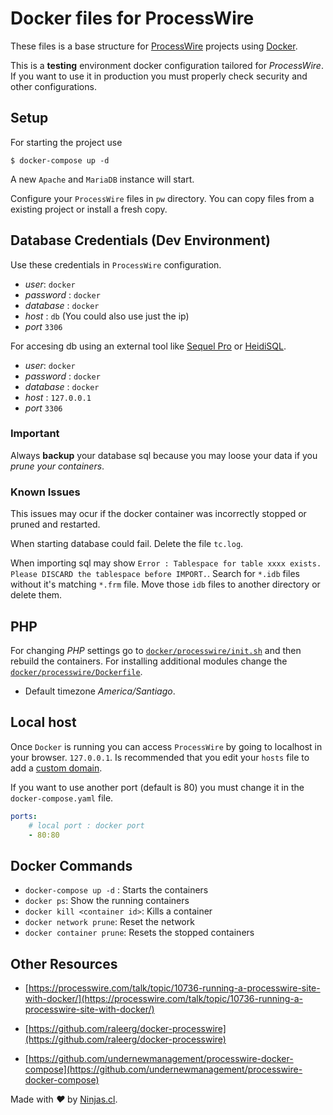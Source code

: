 # Docker files for ProcessWire

These files is a base structure for [ProcessWire](https://processwire.com)
projects using [Docker](https://www.docker.com/).

This is a **testing** environment docker configuration tailored for *ProcessWire*. If you want to use it in production you must properly check security and other configurations.

## Setup

For starting the project use

`$ docker-compose up -d`

A new `Apache` and `MariaDB` instance will start.

Configure your `ProcessWire` files in `pw` directory. You can copy
files from a existing project or install a fresh copy.

## Database Credentials (Dev Environment)

Use these credentials in `ProcessWire` configuration.

- *user*: `docker`
- *password* : `docker`
- *database* : `docker`
- *host* : `db` (You could also use just the ip)
- *port* `3306`

For accesing db using an external tool like [Sequel Pro](https://www.sequelpro.com/) or [HeidiSQL](https://www.heidisql.com/).

- *user*: `docker`
- *password* : `docker`
- *database* : `docker`
- *host* : `127.0.0.1`
- *port* `3306`

### Important

Always **backup** your database sql because you may loose your data if you *prune your containers*.

### Known Issues

This issues may ocur if the docker container was incorrectly stopped or pruned and restarted.

When starting database could fail. Delete the file `tc.log`.

When importing sql may show `Error : Tablespace for table xxxx exists. Please DISCARD the tablespace before IMPORT.`. Search for `*.idb` files without it's matching `*.frm` file. Move those `idb` files to another directory or delete them.

## PHP

For changing *PHP* settings go to [`docker/processwire/init.sh`](/docker/processwire/init.sh) and then rebuild
the containers. For installing additional modules change the [`docker/processwire/Dockerfile`](/docker/processwire/Dockerfile).

- Default timezone *America/Santiago*.

## Local host

Once `Docker` is running you can access `ProcessWire` by going to localhost
in your browser. `127.0.0.1`. Is recommended that you edit your `hosts` file
to add a [custom domain](https://www.howtogeek.com/howto/27350/beginner-geek-how-to-edit-your-hosts-file/).

If you want to use another port (default is 80) you must change it in the `docker-compose.yaml` file.

```yml
ports:
    # local port : docker port
    - 80:80
```

## Docker Commands

- `docker-compose up -d` : Starts the containers
- `docker ps`: Show the running containers
- `docker kill <container id>`: Kills a container
- `docker network prune`: Reset the network
- `docker container prune`: Resets the stopped containers

## Other Resources

- [https://processwire.com/talk/topic/10736-running-a-processwire-site-with-docker/](https://processwire.com/talk/topic/10736-running-a-processwire-site-with-docker/)

- [https://github.com/raleerg/docker-processwire](https://github.com/raleerg/docker-processwire)

- [https://github.com/undernewmanagement/processwire-docker-compose](https://github.com/undernewmanagement/processwire-docker-compose)



Made with <i class="fa fa-heart">&#9829;</i> by <a href="https://ninjas.cl" target="_blank">Ninjas.cl</a>.
